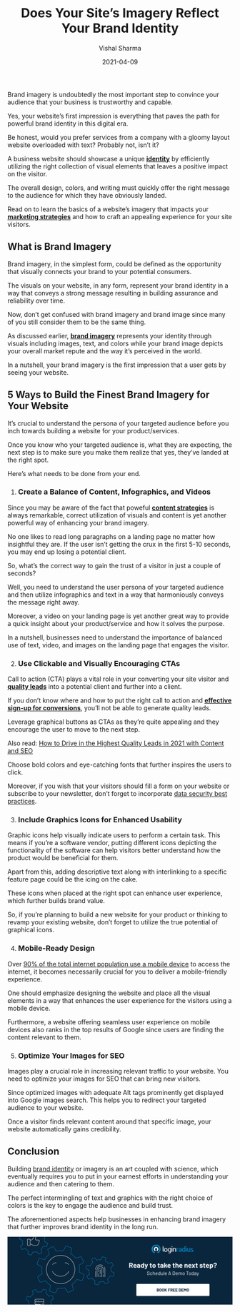 ﻿---
title: "Does Your Site’s Imagery Reflect Your Brand Identity"
date: "2021-04-09"
coverImage: "website-branding-loginradius.jpg"
category: ["loginradius"]
featured: false 
author: "Vishal Sharma"
description: "The visuals on your website, in any form, represent your brand identity in a way that conveys a strong message resulting in building assurance and reliability over time.  Read on to learn the basics of a website’s imagery that impacts your marketing and how to craft an appealing experience for your site visitors."
metadescription: "Brand imagery helps to build brand identity. Here’s everything you need for enhancing your brand imagery for a flawless user experience."
metatitle: "How to build the perfect brand identity for your business."

---

Brand imagery is undoubtedly the most important step to convince your audience that your business is trustworthy and capable.

Yes, your website’s first impression is everything that paves the path for powerful brand identity in this digital era.

Be honest, would you prefer services from a company with a gloomy layout website overloaded with text? Probably not, isn’t it?

A business website should showcase a unique **[identity](https://www.loginradius.com/blog/start-with-identity/2020/10/loginradius-federated-identity-management/)** by efficiently utilizing the right collection of visual elements that leaves a positive impact on the visitor.

The overall design, colors, and writing must quickly offer the right message to the audience for which they have obviously landed.

Read on to learn the basics of a website’s imagery that impacts your **[marketing strategies](https://www.loginradius.com/blog/fuel/2021/03/how-to-make-businesses-marketing-plans-after-coronavirus/)** and how to craft an appealing experience for your site visitors.

## What is Brand Imagery

Brand imagery, in the simplest form, could be defined as the opportunity that visually connects your brand to your potential consumers.

The visuals on your website, in any form, represent your brand identity in a way that conveys a strong message resulting in building assurance and reliability over time.

Now, don’t get confused with brand imagery and brand image since many of you still consider them to be the same thing.

As discussed earlier, **[brand imagery](https://www.loginradius.com/blog/async/personal-branding-for-developers/)** represents your identity through visuals including images, text, and colors while your brand image depicts your overall market repute and the way it’s perceived in the world.

In a nutshell, your brand imagery is the first impression that a user gets by seeing your website.

## 5 Ways to Build the Finest Brand Imagery for Your Website

It’s crucial to understand the persona of your targeted audience before you inch towards building a website for your product/services.

Once you know who your targeted audience is, what they are expecting, the next step is to make sure you make them realize that yes, they’ve landed at the right spot.

Here’s what needs to be done from your end.

1. ### Create a Balance of Content, Infographics, and Videos

Since you may be aware of the fact that poweful **[content strategies](https://www.loginradius.com/blog/fuel/2021/03/how-to-drive-in-the-highest-quality-leads-in-2021-with-content-and-seo/)** is always remarkable, correct utilization of visuals and content is yet another powerful way of enhancing your brand imagery.

No one likes to read long paragraphs on a landing page no matter how insightful they are. If the user isn’t getting the crux in the first 5-10 seconds, you may end up losing a potential client.

So, what’s the correct way to gain the trust of a visitor in just a couple of seconds?

Well, you need to understand the user persona of your targeted audience and then utilize infographics and text in a way that harmoniously conveys the message right away.

Moreover, a video on your landing page is yet another great way to provide a quick insight about your product/service and how it solves the purpose.

In a nutshell, businesses need to understand the importance of balanced use of text, video, and images on the landing page that engages the visitor.

2. ### Use Clickable and Visually Encouraging CTAs

Call to action (CTA) plays a vital role in your converting your site visitor and **[quality leads](https://www.loginradius.com/blog/fuel/2021/03/how-to-drive-in-the-highest-quality-leads-in-2021-with-content-and-seo/)** into a potential client and further into a client.

If you don’t know where and how to put the right call to action and **[effective sign-up for conversions](https://www.loginradius.com/blog/fuel/2021/01/sign-up-tips-conversion-rate/)**, you’ll not be able to generate  quality leads.

Leverage graphical buttons as CTAs as they’re quite appealing and they encourage the user to move to the next step.

Also read: [How to Drive in the Highest Quality Leads in 2021 with Content and SEO](https://www.loginradius.com/blog/fuel/2021/03/How-to-Drive-in-the-Highest-Quality-Leads-in-2021-with-Content-and-SEO/)

Choose bold colors and eye-catching fonts that further inspires the users to click.

Moreover, if you wish that your visitors should fill a form on your website or subscribe to your newsletter, don’t forget to incorporate [data security best practices](https://www.loginradius.com/blog/start-with-identity/2020/12/data-security-best-practices/).

3. ### Include Graphics Icons for Enhanced Usability

Graphic icons help visually indicate users to perform a certain task. This means if you’re a software vendor, putting different icons depicting the functionality of the software can help visitors better understand how the product would be beneficial for them.

Apart from this, adding descriptive text along with interlinking to a specific feature page could be the icing on the cake.

These icons when placed at the right spot can enhance user experience, which further builds brand value.

So, if you’re planning to build a new website for your product or thinking to revamp your existing website, don’t forget to utilize the true potential of graphical icons.

4. ### Mobile-Ready Design

Over [90% of the total internet population use a mobile device](https://www.statista.com/statistics/617136/digital-population-worldwide/) to access the internet, it becomes necessarily crucial for you to deliver a mobile-friendly experience.

One should emphasize designing the website and place all the visual elements in a way that enhances the user experience for the visitors using a mobile device.

Furthermore, a website offering seamless user experience on mobile devices also ranks in the top results of Google since users are finding the content relevant to them.

5. ### Optimize Your Images for SEO

Images play a crucial role in increasing relevant traffic to your website. You need to optimize your images for SEO that can bring new visitors.

Since optimized images with adequate Alt tags prominently get displayed into Google images search. This helps you to redirect your targeted audience to your website.

Once a visitor finds relevant content around that specific image, your website automatically gains credibility.

## Conclusion

Building <a href="https://visme.co/blog/brand-identity/ ">brand identity</a> or imagery is an art coupled with science, which eventually requires you to put in your earnest efforts in understanding your audience and then catering to them.

The perfect intermingling of text and graphics with the right choice of colors is the key to engage the audience and build trust.

The aforementioned aspects help businesses in enhancing brand imagery that further improves brand identity in the long run.

[![Book-a-demo](../../assets/book-a-demo-loginradius.png)](https://www.loginradius.com/book-a-demo/)
